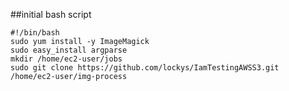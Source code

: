 ##initial bash script
    
    #!/bin/bash  
    sudo yum install -y ImageMagick
    sudo easy_install argparse
    mkdir /home/ec2-user/jobs
    sudo git clone https://github.com/lockys/IamTestingAWSS3.git /home/ec2-user/img-process
